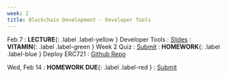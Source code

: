 ```yaml
---
week: 2
title: Blockchain Development - Developer Tools
---
```


Feb 7
: **LECTURE**{: .label .label-yellow } Developer Tools
  : [Slides](https://docs.google.com/presentation/d/1F8z-MJa3ocaRgEf9EzJTLARgeMa-UIzzSMZklB6-cGE/edit?usp=sharing)
: **VITAMIN**{: .label .label-green } Week 2 Quiz
  : [Submit](https://forms.gle/gMMNkhYPXW3U9NX78)
    <!-- : [Solutions](#) -->
: **HOMEWORK**{: .label .label-blue } Deploy ERC721
  : [Github Repo](https://github.com/BerkeleyBlockchain/fa23-dev-decal)

Wed, Feb 14
: **HOMEWORK DUE**{: .label .label-red }
  : [Submit](https://forms.gle/zTTzT6NiUABb4AdXA)
  